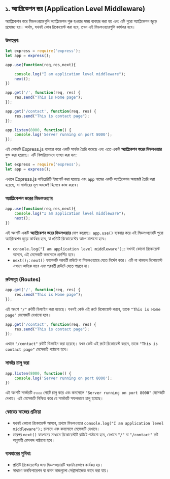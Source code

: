 ## ১. অ্যাপ্লিকেশন স্তর (Application Level Middleware)

অ্যাপ্লিকেশন স্তরে মিডলওয়্যারগুলি অ্যাপ্লিকেশন শুরু হওয়ার সময় ব্যবহার করা হয় এবং এটি পুরো অ্যাপ্লিকেশন জুড়ে প্রযোজ্য হয়। অর্থাৎ, যখনই কোন রিকোয়েস্ট করা হবে, তখন এই মিডলওয়্যারগুলি কার্যকর হবে।

### উদাহরণ:

```jsx
let express = require('express');
let app = express();

app.use(function(req,res,next){

    console.log("I am application level middleware");
    next();
})

app.get('/', function(req, res) {
    res.send("This is Home page");
});

app.get('/contact', function(req, res) {
    res.send("This is contact page");
});

app.listen(8000, function() {
    console.log('Server running on port 8000');
});
```

এই কোডটি Express.js ব্যবহার করে একটি সার্ভার তৈরি করেছে এবং এতে একটি **অ্যাপ্লিকেশন স্তরের মিডলওয়্যার** যুক্ত করা হয়েছে। এটি বিস্তারিতভাবে ব্যাখ্যা করা হল:

```jsx
let express = require('express');
let app = express();

```

এখানে Express.js লাইব্রেরিটি ইমপোর্ট করা হয়েছে এবং `app` নামের একটি অ্যাপ্লিকেশন অবজেক্ট তৈরি করা হয়েছে, যা সার্ভারের মূল অবজেক্ট হিসেবে কাজ করবে।

### অ্যাপ্লিকেশন স্তরের মিডলওয়্যার

```jsx
app.use(function(req,res,next){
    console.log("I am application level middleware");
    next();
})

```

এই অংশটি একটি **অ্যাপ্লিকেশন স্তরের মিডলওয়্যার** যোগ করেছে। `app.use()` ব্যবহার করে এই মিডলওয়্যারটি পুরো অ্যাপ্লিকেশন জুড়ে কার্যকর হবে, যা প্রতিটি রিকোয়েস্টের আগে চালানো হবে।

- `console.log("I am application level middleware");`: যখনই কোনো রিকোয়েস্ট আসবে, এই মেসেজটি কনসোলে প্রদর্শিত হবে।
- `next();`: `next()` ফাংশনটি পরবর্তী রাউটে বা মিডলওয়্যারে যেতে নির্দেশ করে। এটি না থাকলে রিকোয়েস্ট এখানে আটকে যাবে এবং পরবর্তী রাউটে যেতে পারবে না।

### রুটসমূহ (Routes)

```jsx
app.get('/', function(req, res) {
    res.send("This is Home page");
});

```

এই অংশে `"/"` রুটটি ডিফাইন করা হয়েছে। যখনই কেউ এই রুটে রিকোয়েস্ট করবে, তাকে `"This is Home page"` মেসেজটি দেখানো হবে।

```jsx
app.get('/contact', function(req, res) {
    res.send("This is contact page");
});

```

এখানে `"/contact"` রুটটি ডিফাইন করা হয়েছে। যখন কেউ এই রুটে রিকোয়েস্ট করবে, তাকে `"This is contact page"` মেসেজটি পাঠানো হবে।

### সার্ভার চালু করা

```jsx
app.listen(8000, function() {
    console.log('Server running on port 8000');
})

```

এই অংশটি সার্ভারটি ৮০০০ পোর্টে চালু করে এবং কনসোলে `"Server running on port 8000"` মেসেজটি দেখায়। এই মেসেজটি নিশ্চিত করে যে সার্ভারটি সফলভাবে চালু হয়েছে।

### কোডের কাজের প্রক্রিয়া

- যখনই কোনো রিকোয়েস্ট আসবে, প্রথমে মিডলওয়্যার `console.log("I am application level middleware");` চালাবে এবং কনসোলে মেসেজটি দেখাবে।
- তারপর `next()` ফাংশনের মাধ্যমে রিকোয়েস্টটি রাউটে পাঠানো হবে, যেখানে `"/"` বা `"/contact"` রুট অনুযায়ী রেসপন্স পাঠানো হবে।

### ব্যবহারের সুবিধা:

- প্রতিটি রিকোয়েস্টের জন্য মিডলওয়্যারটি স্বয়ংক্রিয়ভাবে কার্যকর হয়।
- সাধারণ কনফিগারেশন বা কমন কাজগুলো সেন্ট্রালাইজড ভাবে করা যায়।